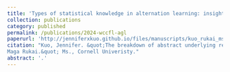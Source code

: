 ```yaml
---
title: 'Types of statistical knowledge in alternation learning: insights from artificial grammar learning'
collection: publications
category: published
permalink: /publications/2024-wccfl-agl
paperurl: 'http://jenniferxkuo.github.io/files/manuscripts/kuo_rukai_ms_Feb2025.pdf'
citation: "Kuo, Jennifer. &quot;The breakdown of abstract underlying representations in
Maga Rukai.&quot; Ms., Cornell Univeristy."
abstract: '.'
---
```

